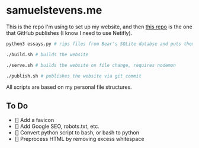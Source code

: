 # samuelstevens.me

This is the repo I'm using to set up my website, and then [this repo](https://github.com/samuelstevens/samuelstevens.github.io) is the one that GitHub publishes (I know I need to use Netifly).

```bash
python3 essays.py # rips files from Bear's SQLite databse and puts them in /essays

./build.sh # builds the website

./serve.sh # builds the website on file change, requires nodemon

./publish.sh # publishes the website via git commit
```

All scripts are based on my personal file structures.

## To Do

- [] Add a favicon
- [] Add Google SEO, robots.txt, etc.
- [] Convert python script to bash, or bash to python
- [] Preprocess HTML by removing excess whitespace
